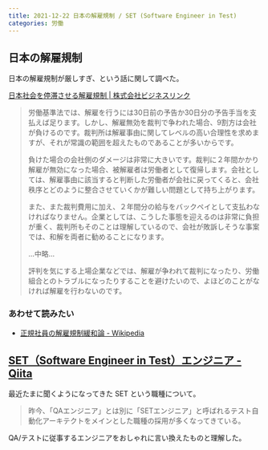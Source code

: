 ```yaml
---
title: 2021-12-22 日本の解雇規制 / SET (Software Engineer in Test)
categories: 労働
---
```


## 日本の解雇規制

日本の解雇規制が厳しすぎ、という話に関して調べた。

[日本社会を停滞させる解雇規制 \| 株式会社ビジネスリンク](https://www.b-link.jp/column/%E6%97%A5%E6%9C%AC%E7%A4%BE%E4%BC%9A%E3%82%92%E5%81%9C%E6%BB%9E%E3%81%95%E3%81%9B%E3%82%8B%E8%A7%A3%E9%9B%87%E8%A6%8F%E5%88%B6/)

> 労働基準法では、解雇を行うには30日前の予告か30日分の予告手当を支払えば足ります。しかし、解雇無効を裁判で争われた場合、9割方は会社が負けるのです。裁判所は解雇事由に関してレベルの高い合理性を求めますが、それが常識の範囲を超えたものであることが多いからです。
>
> 負けた場合の会社側のダメージは非常に大きいです。裁判に２年間かかり解雇が無効になった場合、被解雇者は労働者として復帰します。会社としては、解雇事由に該当すると判断した労働者が会社に戻ってくると、会社秩序とどのように整合させていくかが難しい問題として持ち上がります。
>
> また、また裁判費用に加え、２年間分の給与をバックペイとして支払わなければなりません。企業としては、こうした事態を迎えるのは非常に負担が重く、裁判所もそのことは理解しているので、会社が敗訴しそうな事案では、和解を両者に勧めることになります。
>
> ...中略...
>
> 評判を気にする上場企業などでは、解雇が争われて裁判になったり、労働組合とのトラブルになったりすることを避けたいので、よほどのことがなければ解雇を行わないのです。

### あわせて読みたい

- [正規社員の解雇規制緩和論 - Wikipedia](https://ja.wikipedia.org/wiki/%E6%AD%A3%E8%A6%8F%E7%A4%BE%E5%93%A1%E3%81%AE%E8%A7%A3%E9%9B%87%E8%A6%8F%E5%88%B6%E7%B7%A9%E5%92%8C%E8%AB%96#%E5%90%84%E5%9B%BD%E3%81%AE%E8%A7%A3%E9%9B%87%E8%A6%8F%E5%88%B6)

## [SET（Software Engineer in Test）エンジニア - Qiita](https://qiita.com/jun2014/items/80e24a8e994c4bed6437)

最近たまに聞くようになってきた SET という職種について。

> 昨今、「QAエンジニア」とは別に「SETエンジニア」と呼ばれるテスト自動化アーキテクトをメインとした職種の採用が多くなってきている。

QA/テストに従事するエンジニアをおしゃれに言い換えたものと理解した。
